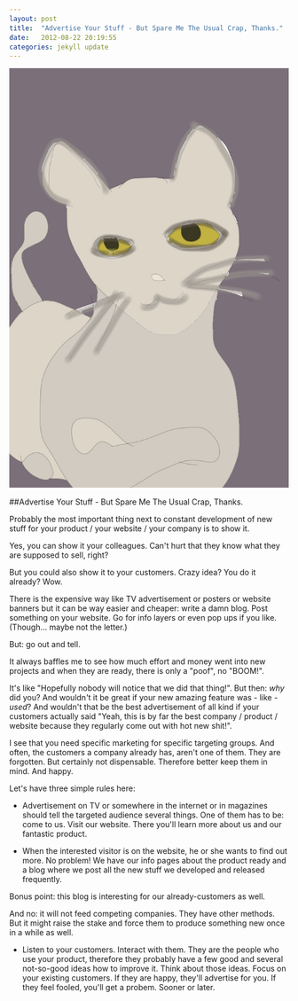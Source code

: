 ```yaml
---
layout: post
title:  "Advertise Your Stuff - But Spare Me The Usual Crap, Thanks."
date:   2012-08-22 20:19:55
categories: jekyll update
---
```


<img src="/images/IMG_1697.JPG" class="half-width left" />

##Advertise Your Stuff - But Spare Me The Usual Crap, Thanks.

Probably the most important thing next to constant development of new stuff for your product / your website / your company is to show it. 

Yes, you can show it your colleagues. Can't hurt that they know what they are supposed to sell, right? 

But you could also show it to your customers. Crazy idea? You do it already? Wow.


There is the expensive way like TV advertisement or posters or website banners but it can be way easier and cheaper: write a damn blog. Post something on your website. Go for info layers or even pop ups if you like. (Though... maybe not the letter.)

But: go out and tell. 

It always baffles me to see how much effort and money went into new projects and when they are ready, there is only a "poof", no "BOOM!".

It's like "Hopefully nobody will notice that we did that thing!". But then: _why_ did you? And wouldn't it be great if your new amazing feature was - like - _used_? And wouldn't that be the best advertisement of all kind if your customers actually said "Yeah, this is by far the best company / product / website because they regularly come out with hot new shit!". 

I see that you need specific marketing for specific targeting groups. And often, the customers a company already has, aren't one of them. They are forgotten. But certainly not dispensable. Therefore better keep them in mind. And happy.

Let's have three simple rules here:

* Advertisement on TV or somewhere in the internet or in magazines should tell the targeted audience several things. One of them has to be: come to us. Visit our website. There you'll learn more about us and our fantastic product.

* When the interested visitor is on the website, he or she wants to find out more. No problem! We have our info pages about the product ready and a blog where we post all the new stuff we developed and released frequently. 

Bonus point: this blog is interesting for our already-customers as well. 

And no: it will not feed competing companies. They have other methods. But it might raise the stake and force them to produce something new once in a while as well. 

* Listen to your customers. Interact with them. They are the people who use your product, therefore they probably have a few good and several not-so-good ideas how to improve it. Think about those ideas. Focus on your existing customers. If they are happy, they'll advertise for you. If they feel fooled, you'll get a probem. Sooner or later.


<img src="http://vg03.met.vgwort.de/na/c4012e6e96b6459fb90a5670540245d3" width="1" height="1" alt="">
